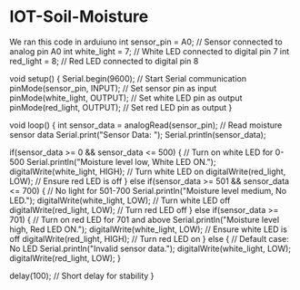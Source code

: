 # IOT-Soil-Moisture
We ran this code in arduiuno 
int sensor_pin = A0; // Sensor connected to analog pin A0
int white_light = 7; // White LED connected to digital pin 7
int red_light = 8;   // Red LED connected to digital pin 8

void setup()
{
  Serial.begin(9600);          // Start Serial communication
  pinMode(sensor_pin, INPUT);  // Set sensor pin as input
  pinMode(white_light, OUTPUT); // Set white LED pin as output
  pinMode(red_light, OUTPUT);   // Set red LED pin as output
}

void loop()
{
  int sensor_data = analogRead(sensor_pin); // Read moisture sensor data
  Serial.print("Sensor Data: ");
  Serial.println(sensor_data);

  if(sensor_data >= 0 && sensor_data <= 500)
  {
    // Turn on white LED for 0-500
    Serial.println("Moisture level low, White LED ON.");
    digitalWrite(white_light, HIGH); // Turn white LED on
    digitalWrite(red_light, LOW);    // Ensure red LED is off
  }
  else if(sensor_data >= 501 && sensor_data <= 700)
  {
    // No light for 501-700
    Serial.println("Moisture level medium, No LED.");
    digitalWrite(white_light, LOW); // Turn white LED off
    digitalWrite(red_light, LOW);   // Turn red LED off
  }
  else if(sensor_data >= 701)
  {
    // Turn on red LED for 701 and above
    Serial.println("Moisture level high, Red LED ON.");
    digitalWrite(white_light, LOW); // Ensure white LED is off
    digitalWrite(red_light, HIGH);  // Turn red LED on
  }
  else
  {
    // Default case: No LED
    Serial.println("Invalid sensor data.");
    digitalWrite(white_light, LOW);
    digitalWrite(red_light, LOW);
  }

  delay(100); // Short delay for stability
}
